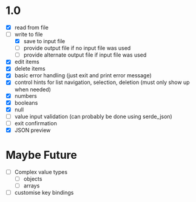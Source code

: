 # 1.0

- [x] read from file
- [ ] write to file
  - [x] save to input file
  - [ ] provide output file if no input file was used
  - [ ] provide alternate output file if input file was used
- [x] edit items
- [x] delete items
- [x] basic error handling (just exit and print error message)
- [x] control hints for list navigation, selection, deletion (must only show up when needed)
- [x] numbers
- [x] booleans
- [x] null
- [ ] value input validation (can probably be done using serde_json)
- [ ] exit confirmation
- [x] JSON preview

# Maybe Future

- [ ] Complex value types
  - [ ] objects
  - [ ] arrays
- [ ] customise key bindings
